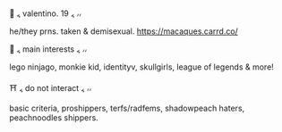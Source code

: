 🥢 ៹ valentino. 19 ៹ ៸៸

he/they prns. taken & demisexual. https://macaques.carrd.co/

🏮 ៹ main interests ៹ ៸៸

lego ninjago, monkie kid, identityv, skullgirls, league of legends & more!

⛩️ ៹ do not interact ៹ ៸៸

basic criteria, proshippers, terfs/radfems, shadowpeach haters, peachnoodles shippers.
